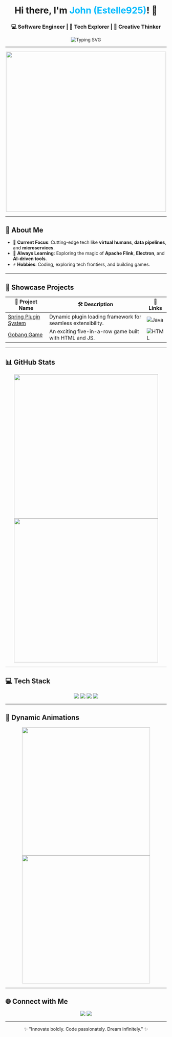 <h1 align="center">Hi there, I'm <span style="color: #0bf;">John (Estelle925)</span>! 🌌</h1>
<h3 align="center">💻 Software Engineer | 🚀 Tech Explorer | 🎨 Creative Thinker</h3>

<p align="center">
  <img src="https://readme-typing-svg.herokuapp.com?font=Fira+Code&weight=600&size=24&duration=3000&pause=1000&color=FF5733&center=true&vCenter=true&width=500&lines=Welcome+to+my+universe!;Let's+build+amazing+things!;Coding+is+an+adventure!" alt="Typing SVG">
</p>

---

<div align="center">
  <img src="https://media.giphy.com/media/3o6Mbf18DzH1yBzU76/giphy.gif" width="500">
</div>

---

## 🌟 About Me

- 🔭 **Current Focus**: Cutting-edge tech like **virtual humans**, **data pipelines**, and **microservices**.
- 🌱 **Always Learning**: Exploring the magic of **Apache Flink**, **Electron**, and **AI-driven tools**.
- ⚡ **Hobbies**: Coding, exploring tech frontiers, and building games.

---

## 🚀 Showcase Projects

| 🌟 Project Name | 🛠️ Description | 🔗 Links |
|----------------|---------------|---------|
| [Spring Plugin System](https://github.com/Estelle925/spring-plugin-load) | Dynamic plugin loading framework for seamless extensibility. | ![Java](https://img.shields.io/badge/Java-ED8B00?style=for-the-badge&logo=java&logoColor=white) |
| [Gobang Game](https://github.com/Estelle925/Gobang-game) | An exciting five-in-a-row game built with HTML and JS. | ![HTML](https://img.shields.io/badge/HTML-E34F26?style=for-the-badge&logo=html5&logoColor=white) |

---

## 📊 GitHub Stats

<p align="center">
  <img src="https://github-readme-stats.vercel.app/api?username=Estelle925&show_icons=true&theme=radical" width="450">
  <img src="https://github-readme-stats.vercel.app/api/top-langs/?username=Estelle925&layout=compact&theme=radical" width="450">
</p>

---

## 💻 Tech Stack

<p align="center">
  <img src="https://img.shields.io/badge/Java-ED8B00?style=for-the-badge&logo=java&logoColor=white">
  <img src="https://img.shields.io/badge/Spring%20Boot-6DB33F?style=for-the-badge&logo=spring-boot&logoColor=white">
  <img src="https://img.shields.io/badge/Apache%20Flink-E6526F?style=for-the-badge&logo=apache-flink&logoColor=white">
  <img src="https://img.shields.io/badge/ClickHouse-FFCC00?style=for-the-badge&logo=clickhouse&logoColor=black">
</p>

---

## 🎉 Dynamic Animations

<p align="center">
  <img src="https://media.giphy.com/media/QNFhOolVeCzPQ2Mx85/giphy.gif" width="400">
  <img src="https://media.giphy.com/media/xT39D4CvA3CD5aq9PO/giphy.gif" width="400">
</p>

---

## 🌐 Connect with Me

<p align="center">
  <a href="https://www.linkedin.com" target="_blank"><img src="https://img.shields.io/badge/LinkedIn-0077B5?style=for-the-badge&logo=linkedin&logoColor=white"></a>
  <a href="mailto:estelle925@example.com" target="_blank"><img src="https://img.shields.io/badge/Email-D14836?style=for-the-badge&logo=gmail&logoColor=white"></a>
</p>

---

<p align="center">✨ "Innovate boldly. Code passionately. Dream infinitely." ✨</p>
